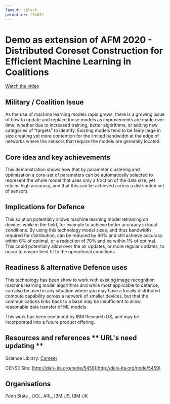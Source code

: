 ```yaml
---
layout: splash
permalink: /1b03/
---
```


# Demo as extension of AFM 2020 - Distributed Coreset Construction for Efficient Machine Learning in Coalitions

[Watch the video](https://ibm.box.com/s/d9mh6hgjnwl1dufxf1vznptg7ronnbam)

## Military / Coalition Issue
As the use of machine learning models rapid grows, there is a growing issue of how to update and replace those models as improvements are made over time, whether due to increased training, better algorithms, or adding new categories of “targets” to identify.
Existing models tend to be fairly large in size creating yet more contention for the limited bandwidth at the edge of networks where the sensors that require the models are generally located. 


## Core idea and key achievements
This demonstration shows how that by parameter clustering and optimisation a core-set of parameters can be automatically selected to represent the whole model that uses only a fraction of the data size, yet retains high accuracy, and that this can be achieved across a distributed set of sensors. 

## Implications for Defence
This solution potentially allows machine learning model retraining on devices while in the field, for example to achieve better accuracy in local conditions. By using this technology model sizes, and thus bandwidth required for distribution, can be reduced by 90% and still achieve accuracy within 6% of optimal, or a reduction of 70% and be within 1% of optimal. This could potentially allow over the air updates, or more regular updates, to occur to ensure best fit to the operational conditions.

## Readiness & alternative Defence uses
This technology has been show to work with existing image recognition machine learning model algorithms and while most applicable to defence, can also be used in any situation where you may have a locally distributed compute capability across a network of smaller devices, but that the communications links back to a base may be insufficient to allow reasonable data transfer of ML models.

This work has been continued by IBM Research US, and may be incorporated into  a future product offering.


<!-- ![image info](/dais/achievements/images/1a02_figure1.jpg) -->

## Resources and references  ** URL's need updating **
Science Library: [Coreset](http://sl.dais-ita.org/science-library/results?keywords=coreset)

CENSE Site: [http://dais-ita.org/node/5459](http://dais-ita.org/node/5459)


## Organisations
Penn State , UCL, ARL, IBM US, IBM UK

